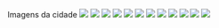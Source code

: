 Imagens da cidade
![](asfalto.svg)
![](calcada1.svg)
![](moto.svg)
![](calcada.svg)
![](caminhonete.svg)
![](carro.svg)
![](loja.svg)
![](onibus.svg)
![](policia.svg)
![](predio.svg)
![](predios.svg)
![](taxi.svg)
